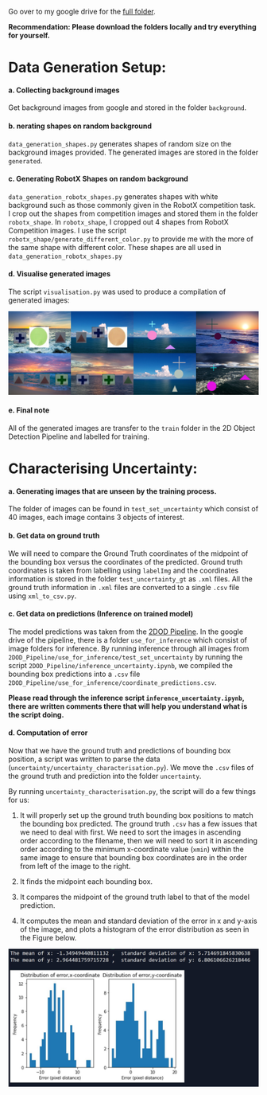 Go over to my google drive for the [full folder](https://drive.google.com/drive/folders/170pHSGsm8GWRfVX1TI-WNVOIN56qY-HT?usp=sharing).

**Recommendation: Please download the folders locally and try everything for yourself.**

# Data Generation Setup:

#### a. Collecting background images

Get background images from google and stored in the folder `background`.

#### b. nerating shapes on random background

`data_generation_shapes.py` generates shapes of random size on the background images provided. The generated images are stored in the folder `generated`.

#### c. Generating RobotX Shapes on random background

`data_generation_robotx_shapes.py` generates shapes with white background such as those commonly given in the RobotX competition task. I crop out the shapes from competition images and stored them in the folder `robotx_shape`. In `robotx_shape`, I cropped out 4 shapes from RobotX Competition images. I use the script `robotx_shape/generate_different_color.py` to provide me with the more of the same shape with different color. These shapes are all used in  `data_generation_robotx_shapes.py`

#### d. Visualise generated images

The script `visualisation.py` was used to produce a compilation of generated images:

![im](generated_image.jpg)


#### e. Final note

All of the generated images are transfer to the `train` folder in the 2D Object Detection Pipeline and labelled for training.

# Characterising Uncertainty:

#### a. Generating images that are unseen by the training process.

The folder of images can be found in `test_set_uncertainty` which consist of 40 images, each image contains 3 objects of interest.

#### b. Get data on ground truth 

We will need to compare the Ground Truth coordinates of the midpoint of the bounding box versus the coordinates of the predicted. Ground truth coordinates is taken from labelling using `labelImg` and the coordinates information is stored in the folder `test_uncertainty_gt` as `.xml` files. All the ground truth information in `.xml` files are converted to a single `.csv` file using `xml_to_csv.py`.

#### c. Get data on predictions (Inference on trained model)

The model predictions was taken from the [2DOD Pipeline](https://github.com/timothylimyl/robotx_od_pipeline). In the google drive of the pipeline, there is a folder `use_for_inference` which consist of image folders for inference. By running inference through all images from `2DOD_Pipeline/use_for_inference/test_set_uncertainty` by running the script `2DOD_Pipeline/inference_uncertainty.ipynb`, we compiled the bounding box predictions into a `.csv` file `2DOD_Pipeline/use_for_inference/coordinate_predictions.csv`.

**Please read through the inference script `inference_uncertainty.ipynb`, there are written comments there that will help you understand what is the script doing.**


#### d. Computation of error

Now that we have the ground truth and predictions of bounding box position, a script was written to parse the data (`uncertainty/uncertainty_characterisation.py`).  We move the `.csv` files of the ground truth and prediction into the folder `uncertainty`.

By running `uncertainty_characterisation.py`, the script will do a few things for us:

   1. It will properly set up the ground truth bounding box positions to match the bounding box predicted. The ground truth `.csv` has a few issues that we need to deal with first. We need to sort the images in ascending order according to the filename, then we will need to sort it in ascending order according to the minimum x-coordinate value (`xmin`) within the same image to ensure that bounding box coordinates are in the order from left of the image to the right.
   
   2. It finds the midpoint each bounding box.
   
   3. It compares the midpoint of the ground truth label to that of the model prediction.
   
   4. It computes the mean and standard deviation of the error in x and y-axis of the image, and plots a histogram of the error distribution as seen in the Figure below.
   
 ![im2](uncertainty_code_output.JPG)
 
 
 




